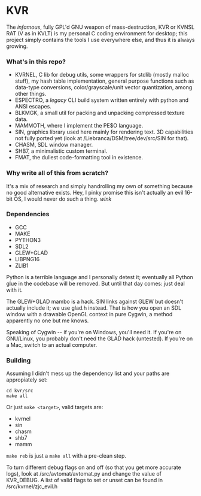 # KVR
 The *infamous*, fully GPL'd GNU weapon of mass-destruction, KVR or KVNSL RAT (V as in KVLT) is my personal C coding environment for desktop; this project simply contains the tools I use everywhere else, and thus it is always growing.

### What's in this repo?

 - KVRNEL, C lib for debug utils, some wrappers for stdlib (mostly malloc stuff), my hash table implementation, general purpose functions such as data-type conversions, color/grayscale/unit vector quantization, among other things.
 - ESPECTRO, a *legacy* CLI build system written entirely with python and ANSI escapes.
 - BLKMGK, a small util for packing and unpacking compressed texture data.
 - MAMMOTH, where I implement the PE$O language.
 - SIN, graphics library used here mainly for rendering text. 3D capabilities not fully ported yet (look at /Liebranca/DSM/tree/dev/src/SIN for that).
 - CHASM, SDL window manager.
 - SHB7, a minimalistic custom terminal.
 - FMAT, the dullest code-formatting tool in existence.

### Why write all of this from scratch?

 It's a mix of research and simply handrolling my own of something because no good alternative exists. Hey, I pinky promise this isn't actually an evil 16-bit OS, I would never do such a thing. *wink*

### Dependencies

 - GCC
 - MAKE
 - PYTHON3
 - SDL2
 - GLEW+GLAD
 - LIBPNG16
 - ZLIB1

 Python is a terrible language and I personally detest it; eventually all Python glue in the codebase will be removed. But until that day comes: just deal with it.

 The GLEW+GLAD mambo is a hack. SIN links against GLEW but doesn't actually include it; we use glad.h instead. That is how you open an SDL window with a drawable OpenGL context in pure Cygwin, a method apparently no one but me knows.

 Speaking of Cygwin -- if you're on Windows, you'll need it. If you're on GNU/Linux, you probably don't need the GLAD hack (untested). If you're on a Mac, switch to an actual computer.

### Building

 Assuming I didn't mess up the dependency list and your paths are appropiately set:

```
cd kvr/src
make all
```

 Or just `make <target>`, valid targets are:

 - kvrnel
 - sin
 - chasm
 - shb7
 - mamm

 `make reb` is just a `make all` with a pre-clean step.

 To turn different debug flags on and off (so that you get more accurate logs), look at /src/avtomat/avtomat.py and change the value of KVR_DEBUG. A list of valid flags to set or unset can be found in /src/kvrnel/zjc_evil.h

